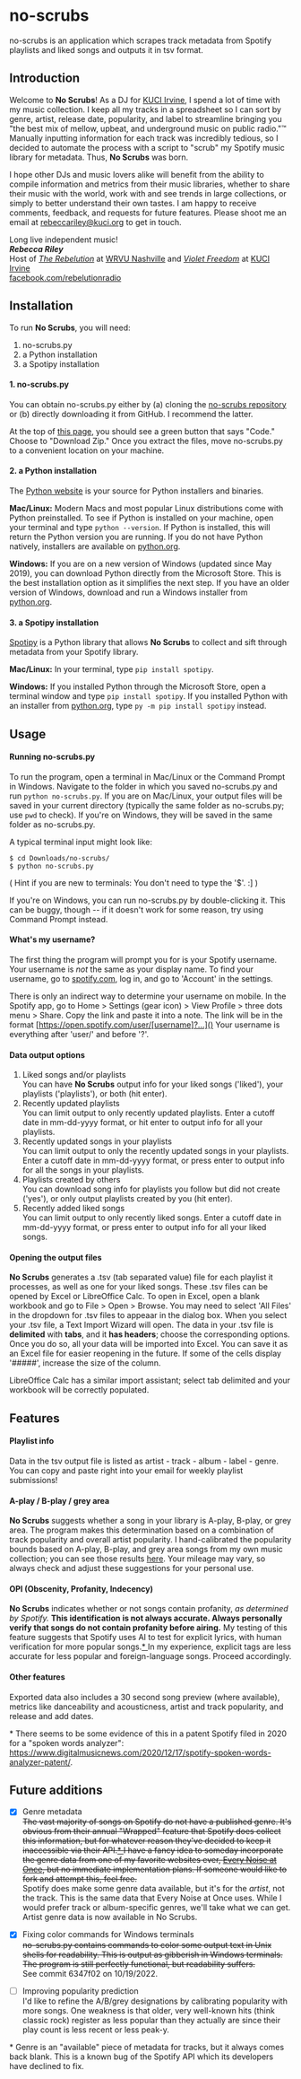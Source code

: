 # no-scrubs
no-scrubs is an application which scrapes track metadata from Spotify playlists and liked songs and outputs it in tsv format.

## Introduction
Welcome to **No Scrubs**!  As a DJ for [KUCI Irvine](https://kuci.org), I spend a lot of time with my music collection.  I keep all my tracks in a spreadsheet so I can sort by genre, artist, release date, popularity, and label to streamline bringing you "the best mix of mellow, upbeat, and underground music on public radio."™  Manually inputting information for each track was incredibly tedious, so I decided to automate the process with a script to "scrub" my Spotify music library for metadata.  Thus, **No Scrubs** was born.

I hope other DJs and music lovers alike will benefit from the ability to compile information and metrics from their music libraries, whether to share their music with the world, work with and see trends in large collections, or simply to better understand their own tastes.  I am happy to receive comments, feedback, and requests for future features.  Please shoot me an email at rebeccariley@kuci.org to get in touch.

Long live independent music!  
_**Rebecca Riley**_  
Host of [_The Rebelution_](https://facebook.com/rebelutionradio) at [WRVU Nashville](https://wrvu.org/) and [_Violet Freedom_](https://violetfreedom.kuci.org/) at [KUCI Irvine](https://kuci.org)  
[facebook.com/rebelutionradio](https://facebook.com/rebelutionradio)

## Installation
To run **No Scrubs**, you will need:
1.  no-scrubs.py
2.  a Python installation
3.  a Spotipy installation

#### 1. no-scrubs.py
You can obtain no-scrubs.py either by (a) cloning the [no-scrubs repository](https://github.com/rebecca-riley/no-scrubs) or (b) directly downloading it from GitHub.  I recommend the latter.

At the top of [this page](https://github.com/rebecca-riley/no-scrubs), you should see a green button that says "Code."  Choose to "Download Zip."  Once you extract the files, move no-scrubs.py to a convenient location on your machine.

#### 2. a Python installation
The [Python website](https://www.python.org/downloads/) is your source for Python installers and binaries.

**Mac/Linux:** Modern Macs and most popular Linux distributions come with Python preinstalled.  To see if Python is installed on your machine, open your terminal and type `python --version`.  If Python is installed, this will return the Python version you are running.  If you do not have Python natively, installers are available on [python.org](https://www.python.org/downloads/).

**Windows:** If you are on a new version of Windows (updated since May 2019), you can download Python directly from the Microsoft Store.  This is the best installation option as it simplifies the next step.  If you have an older version of Windows, download and run a Windows installer from [python.org](https://www.python.org/downloads/).

#### 3. a Spotipy installation
[Spotipy](https://spotipy.readthedocs.io/) is a Python library that allows **No Scrubs** to collect and sift through metadata from your Spotify library.

**Mac/Linux:** In your terminal, type `pip install spotipy`.

**Windows:** If you installed Python through the Microsoft Store, open a terminal window and type `pip install spotipy`.  If you installed Python with an installer from [python.org](https://www.python.org/downloads/), type `py -m pip install spotipy` instead.

## Usage
#### Running no-scrubs.py
To run the program, open a terminal in Mac/Linux or the Command Prompt in Windows.  Navigate to the folder in which you saved no-scrubs.py and run `python no-scrubs.py`.  If you are on Mac/Linux, your output files will be saved in your current directory (typically the same folder as no-scrubs.py; use `pwd` to check).  If you're on Windows, they will be saved in the same folder as no-scrubs.py.

A typical terminal input might look like:
```
$ cd Downloads/no-scrubs/
$ python no-scrubs.py
```
( Hint if you are new to terminals: You don't need to type the '$'. :] )

If you're on Windows, you can run no-scrubs.py by double-clicking it.  This can be buggy, though -- if it doesn't work for some reason, try using Command Prompt instead.

#### What's my username?
The first thing the program will prompt you for is your Spotify username.  Your username is *not* the same as your display name.  To find your username, go to [spotify.com](https://open.spotify.com/), log in, and go to 'Account' in the settings.

There is only an indirect way to determine your username on mobile.  In the Spotify app, go to Home > Settings (gear icon) > View Profile > three dots menu > Share.  Copy the link and paste it into a note.  The link will be in the format [https://open.spotify.com/user/[username]?...]()  Your username is everything after 'user/' and before '?'.

#### Data output options
1.  Liked songs and/or playlists\
    You can have **No Scrubs** output info for your liked songs ('liked'), your playlists ('playlists'), or both (hit enter).
2.  Recently updated playlists\
    You can limit output to only recently updated playlists.  Enter a cutoff date in mm-dd-yyyy format, or hit enter to output info for all your playlists.
3.  Recently updated songs in your playlists\
    You can limit output to only the recently updated songs in your playlists.  Enter a cutoff date in mm-dd-yyyy format, or press enter to output info for all the songs     in your playlists.
4.  Playlists created by others\
    You can download song info for playlists you follow but did not create ('yes'), or only output playlists created by you (hit enter).
5.  Recently added liked songs\
    You can limit output to only recently liked songs.  Enter a cutoff date in mm-dd-yyyy format, or press enter to output info for all your liked songs.

#### Opening the output files
**No Scrubs** generates a .tsv (tab separated value) file for each playlist it processes, as well as one for your liked songs.  These .tsv files can be opened by Excel or LibreOffice Calc.  To open in Excel, open a blank workbook and go to File > Open > Browse.  You may need to select 'All Files' in the dropdown for .tsv files to appeaar in the dialog box.  When you select your .tsv file, a Text Import Wizard will open.  The data in your .tsv file is **delimited** with **tabs**, and it **has headers**; choose the corresponding options.  Once you do so, all your data will be imported into Excel.  You can save it as an Excel file for easier reopening in the future.  If some of the cells display '#####', increase the size of the column.

LibreOffice Calc has a similar import assistant; select tab delimited and your workbook will be correctly populated.

## Features
#### Playlist info
Data in the tsv output file is listed as artist - track - album - label - genre.  You can copy and paste right into your email for weekly playlist submissions!

#### A-play / B-play / grey area
**No Scrubs** suggests whether a song in your library is A-play, B-play, or grey area.  The program makes this determination based on a combination of track popularity and overall artist popularity.  I hand-calibrated the popularity bounds based on A-play, B-play, and grey area songs from my own music collection; you can see those results [here](https://violetfreedom.kuci.org/post/663523339838603264/no-scrubs-popularity-calibration-during-the).  Your mileage may vary, so always check and adjust these suggestions for your personal use.

#### OPI (Obscenity, Profanity, Indecency)
**No Scrubs** indicates whether or not songs contain profanity, _as determined by Spotify._  **This identification is not always accurate.  Always personally verify that songs do not contain profanity before airing.**  My testing of this feature suggests that Spotify uses AI to test for explicit lyrics, with human verification for more popular songs.[* ](#ftnt1)  In my experience, explicit tags are less accurate for less popular and foreign-language songs.  Proceed accordingly.

#### Other features
Exported data also includes a 30 second song preview (where available), metrics like danceability and acousticness, artist and track popularity, and release and add dates.

<a name="ftnt1">*</a> There seems to be some evidence of this in a patent Spotify filed in 2020 for a "spoken words analyzer": https://www.digitalmusicnews.com/2020/12/17/spotify-spoken-words-analyzer-patent/.

## Future additions
- [x] Genre metadata  
~~The vast majority of songs on Spotify do not have a published genre.  It's obvious from their annual "Wrapped" feature that Spotify does collect this information, but for whatever reason they've decided to keep it inaccessible via their API.[* ](#ftnt2)  I have a fancy idea to someday incorporate the genre data from one of my favorite websites ever, [Every Noise at Once](https://everynoise.com/), but no immediate implementation plans.  If someone would like to fork and attempt this, feel free.~~\
Spotify does make some genre data available, but it's for the _artist_, not the track.  This is the same data that Every Noise at Once uses.  While I would prefer track or album-specific genres, we'll take what we can get.  Artist genre data is now available in No Scrubs.

- [x] Fixing color commands for Windows terminals  
~~no-scrubs.py contains commands to color some output text in Unix shells for readability.  This is output as gibberish in Windows terminals.  The program is still perfectly functional, but readability suffers.~~\
See commit 6347f02 on 10/19/2022.

- [ ] Improving popularity prediction  
I'd like to refine the A/B/grey designations by calibrating popularity with more songs.  One weakness is that older, very well-known hits (think classic rock) register as less popular than they actually are since their play count is less recent or less peak-y.

<a name="ftnt2">*</a> Genre is an "available" piece of metadata for tracks, but it always comes back blank.  This is a known bug of the Spotify API which its developers have declined to fix.
